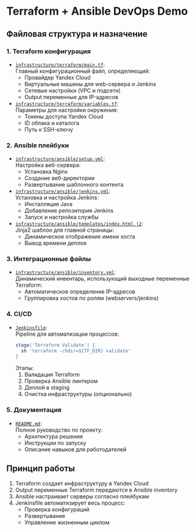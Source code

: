 # Terraform + Ansible DevOps Demo

## Файловая структура и назначение

### 1. Terraform конфигурация
- [`infrastructure/terraform/main.tf`](infrastructure/terraform/main.tf):  
  Главный конфигурационный файл, определяющий:
  - Провайдер Yandex Cloud
  - Виртуальные машины для web-сервера и Jenkins
  - Сетевые настройки (VPC и подсети)
  - Output переменные для IP-адресов
- [`infrastructure/terraform/variables.tf`](infrastructure/terraform/variables.tf):  
  Параметры для настройки окружения:
  - Токены доступа Yandex Cloud
  - ID облака и каталога
  - Путь к SSH-ключу

### 2. Ansible плейбуки
- [`infrastructure/ansible/setup.yml`](infrastructure/ansible/setup.yml):  
  Настройка веб-сервера:
  - Установка Nginx
  - Создание веб-директории
  - Развертывание шаблонного контента
- [`infrastructure/ansible/jenkins.yml`](infrastructure/ansible/jenkins.yml):  
  Установка и настройка Jenkins:
  - Инсталляция Java
  - Добавление репозитория Jenkins
  - Запуск и настройка службы
- [`infrastructure/ansible/templates/index.html.j2`](infrastructure/ansible/templates/index.html.j2):  
  Jinja2 шаблон для главной страницы:
  - Динамическое отображение имени хоста
  - Вывод времени деплоя

### 3. Интеграционные файлы
- [`infrastructure/ansible/inventory.yml`](infrastructure/ansible/inventory.yml):  
  Динамический инвентарь, использующий выходные переменные Terraform:
  - Автоматическое определение IP-адресов
  - Группировка хостов по ролям (webservers/jenkins)

### 4. CI/CD
- [`Jenkinsfile`](Jenkinsfile):  
  Pipeline для автоматизации процессов:
  ```groovy
  stage('Terraform Validate') {
    sh 'terraform -chdir=${TF_DIR} validate'
  }
  ```
  Этапы:
  1. Валидация Terraform
  2. Проверка Ansible линтером
  3. Деплой в staging
  4. Очистка инфраструктуры (опционально)

### 5. Документация
- [`README.md`](README.md):  
  Полное руководство по проекту:
  - Архитектура решения
  - Инструкции по запуску
  - Описание навыков для работодателей

## Принцип работы
1. Terraform создает инфраструктуру в Yandex Cloud
2. Output переменные Terraform передаются в Ansible inventory
3. Ansible настраивает серверы согласно плейбукам
4. Jenkinsfile автоматизирует весь процесс:
   - Проверка конфигураций
   - Развертывание
   - Управление жизненным циклом